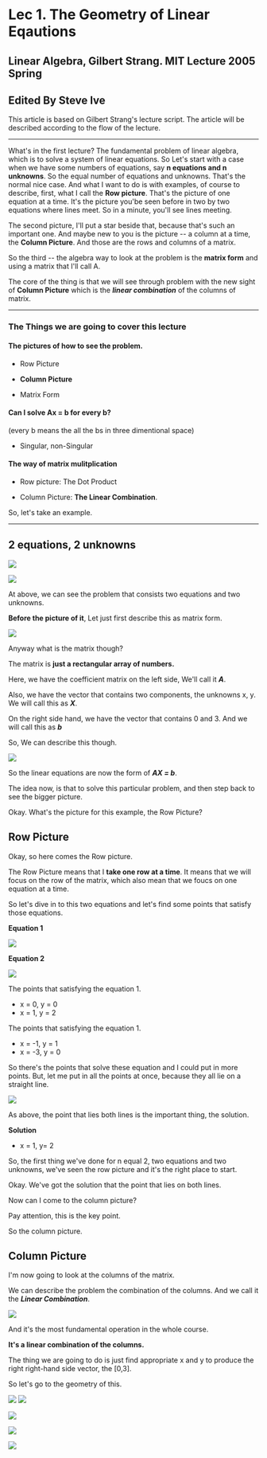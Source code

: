 # Lec 1. The Geometry of Linear Eqautions

## Linear Algebra, Gilbert Strang. MIT Lecture 2005 Spring

## Edited By Steve Ive
This article is based on Gilbert Strang's lecture script. The article will be described according to the flow of the lecture.

---

What's in the first lecture? The fundamental problem of linear algebra, which is to solve a system of linear equations. So Let's start with a case when we have some numbers of equations, say **n equations and n unknowns**. So the equal number of equations and unknowns. That's the normal nice case. And what I want to do is with examples, of course to describe, first, what I call the **Row picture**. That's the picture of one equation at a time. It's the picture you'be seen before in two by two equations where lines meet. So in a minute, you'll see lines meeting. 

The second picture, I'll put a star beside that, because that's such an important one. And maybe new to you is the picture -- a column at a time, the **Column Picture**. And those are the rows and columns of a matrix.

So the third -- the algebra way to look at the problem is the **matrix form** and using a matrix that I'll call A.

The core of the thing is that we will see through problem with the new sight of **Column Picture** which is the ***linear combination*** of the columns of matrix.

---

### The Things we are going to cover this lecture

#### The pictures of how to see the problem.

- Row Picture

- **Column Picture**

- Matrix Form

#### Can I solve Ax = b for every b? 
(every b means the all the bs in three dimentional space)

- Singular, non-Singular

#### The way of matrix mulitplication

- Row picture: The Dot Product

- Column Picture: **The Linear Combination**.


So, let's take an example.

---

## 2 equations, 2 unknowns

![](./imgs/lec1/2x-y=0.svg)

![](./imgs/lec1/-x+2y=3.svg)

At above, we can see the problem that consists two equations and two unknowns.

**Before the picture of it**, Let just first describe this as matrix form.

![](./imgs/lec1/2by2.svg)

Anyway what is the matrix though?

The matrix is **just a rectangular array of numbers.**

Here, we have the coefficient matrix on the left side, We'll call it ***A***.

Also, we have the vector that contains two components, the unknowns x, y. We will call this as ***X***.

On the right side hand, we have the vector that contains 0 and 3. And we will call this as ***b***

So, We can describe this though.

![](./imgs/lec1/ax=b.svg)

So the linear equations are now the form of ***AX = b***.

The idea now, is that to solve this particular problem, and then step back to see the bigger picture. 

Okay. What's the picture for this example, the Row Picture?


## Row Picture

Okay, so here comes the Row picture. 

The Row Picture means that I **take one row at a time**. It means that we will focus on the row of the matrix, which also mean that we foucs on one equation at a time.

So let's dive in to this two equations and let's find some points that satisfy those equations.

**Equation 1**

![](./imgs/lec1/2x-y=0.svg)

**Equation 2**

![](./imgs/lec1/-x+2y=3.svg)

The points that satisfying the equation 1.

- x = 0, y = 0
- x = 1, y = 2

The points that satisfying the equation 1.

- x = -1, y = 1
- x = -3, y = 0

So there's the points that solve these equation and I could put in more points. But, let me put in all the points at once, because they all lie on a straight line.

![](./imgs/lec1/graph1.svg)

As above, the point that lies both lines is the important thing, the solution.

**Solution**
- x = 1, y= 2

So, the first thing we've done for n equal 2, two equations and two unknowns, we've seen the row picture and it's the right place to start.

Okay. We've got the solution that the point that lies on both lines.

Now can I come to the column picture?

Pay attention, this is the key point.

So the column picture.

## Column Picture

I'm now going to look at the columns of the matrix.

We can describe the problem the combination of the columns. And we call it the ***Linear Combination***.

![](./imgs/lec1/columnpicture.svg)

And it's the most fundamental operation in the whole course.

**It's a linear combination of the columns.**

The thing we are going to do is just find appropriate x and y to produce the right right-hand side vector, the [0,3].

So let's go to the geometry of this.

![](./imgs/lec1/graph2.svg)
![](./imgs/lec1/graph3.svg)

![](./imgs/lec1/graph4.svg)

![](./imgs/lec1/graph5.svg)

![](./imgs/lec1/graph6.svg)


